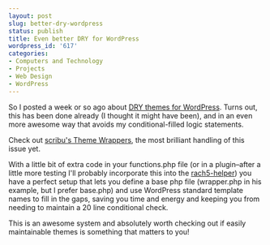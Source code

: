 ```yaml
---
layout: post
slug: better-dry-wordpress
status: publish
title: Even better DRY for WordPress
wordpress_id: '617'
categories:
- Computers and Technology
- Projects
- Web Design
- WordPress
---
```


So I posted a week or so ago about [DRY themes for WordPress](http://www.chrisvanpatten.com/blog/2012/04/dry-wordpress-themes/). Turns out, this has been done already (I thought it might have been), and in an even more awesome way that avoids my conditional-filled logic statements.

Check out [scribu's Theme Wrappers](http://scribu.net/wordpress/theme-wrappers.html), the most brilliant handling of this issue yet.

With a little bit of extra code in your functions.php file (or in a plugin–after a little more testing I'll probably incorporate this into the [rach5-helper](https://www.github.com/vanpattenmedia/rach5-helper)) you have a perfect setup that lets you define a base php file (wrapper.php in his example, but I prefer base.php) and use WordPress standard template names to fill in the gaps, saving you time and energy and keeping you from needing to maintain a 20 line conditional check.

This is an awesome system and absolutely worth checking out if easily maintainable themes is something that matters to you!

